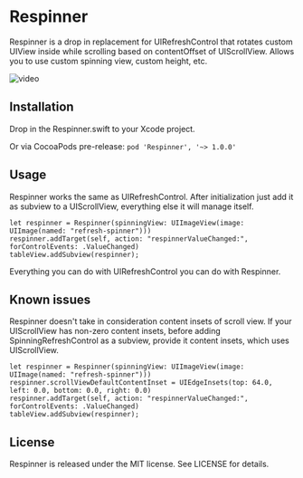 # Respinner
Respinner is a drop in replacement for UIRefreshControl that rotates custom UIView inside while scrolling based on contentOffset of UIScrollView. Allows you to use custom spinning view, custom height, etc.

![video](https://cloud.githubusercontent.com/assets/1832821/6097287/224f9006-afda-11e4-9c42-734a59d3c789.gif)

## Installation
Drop in the Respinner.swift to your Xcode project.

Or via CocoaPods pre-release:
`pod 'Respinner', '~> 1.0.0'`

## Usage
Respinner works the same as UIRefreshControl. After initialization just add it as subview to a UIScrollView, everything else it will manage itself.

	let respinner = Respinner(spinningView: UIImageView(image: UIImage(named: "refresh-spinner")))
	respinner.addTarget(self, action: "respinnerValueChanged:", forControlEvents: .ValueChanged)
	tableView.addSubview(respinner);

Everything you can do with UIRefreshControl you can do with Respinner.

## Known issues
Respinner doesn't take in consideration content insets of scroll view. If your UIScrollView has non-zero content insets, before adding SpinningRefreshControl as a subview, provide it content insets, which uses UIScrollView.

	let respinner = Respinner(spinningView: UIImageView(image: UIImage(named: "refresh-spinner")))
	respinner.scrollViewDefaultContentInset = UIEdgeInsets(top: 64.0, left: 0.0, bottom: 0.0, right: 0.0)
	respinner.addTarget(self, action: "respinnerValueChanged:", forControlEvents: .ValueChanged)
	tableView.addSubview(respinner);

## License
Respinner is released under the MIT license. See LICENSE for details.